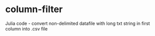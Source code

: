 # column-filter
Julia code - convert non-delimited datafile with long txt string in first column into .csv file
